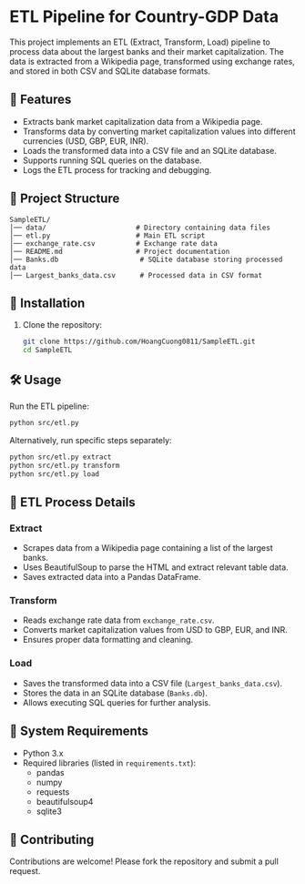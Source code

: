 # ETL Pipeline for Country-GDP Data

This project implements an ETL (Extract, Transform, Load) pipeline to process data about the largest banks and their market capitalization. The data is extracted from a Wikipedia page, transformed using exchange rates, and stored in both CSV and SQLite database formats.

## 🚀 Features
- Extracts bank market capitalization data from a Wikipedia page.
- Transforms data by converting market capitalization values into different currencies (USD, GBP, EUR, INR).
- Loads the transformed data into a CSV file and an SQLite database.
- Supports running SQL queries on the database.
- Logs the ETL process for tracking and debugging.

## 📂 Project Structure
```
SampleETL/
│── data/                      # Directory containing data files
│── etl.py                     # Main ETL script
│── exchange_rate.csv          # Exchange rate data
│── README.md                  # Project documentation
│── Banks.db                    # SQLite database storing processed data
│── Largest_banks_data.csv      # Processed data in CSV format
```

## 🔧 Installation
1. Clone the repository:
   ```bash
   git clone https://github.com/HoangCuong0811/SampleETL.git
   cd SampleETL
   ```

## 🛠 Usage
Run the ETL pipeline:
```bash
python src/etl.py
```
Alternatively, run specific steps separately:
```bash
python src/etl.py extract
python src/etl.py transform
python src/etl.py load
```

## 📜 ETL Process Details
### Extract
- Scrapes data from a Wikipedia page containing a list of the largest banks.
- Uses BeautifulSoup to parse the HTML and extract relevant table data.
- Saves extracted data into a Pandas DataFrame.

### Transform
- Reads exchange rate data from `exchange_rate.csv`.
- Converts market capitalization values from USD to GBP, EUR, and INR.
- Ensures proper data formatting and cleaning.

### Load
- Saves the transformed data into a CSV file (`Largest_banks_data.csv`).
- Stores the data in an SQLite database (`Banks.db`).
- Allows executing SQL queries for further analysis.

## 📌 System Requirements
- Python 3.x
- Required libraries (listed in `requirements.txt`):
  - pandas
  - numpy
  - requests
  - beautifulsoup4
  - sqlite3

## 🤝 Contributing
Contributions are welcome! Please fork the repository and submit a pull request.

